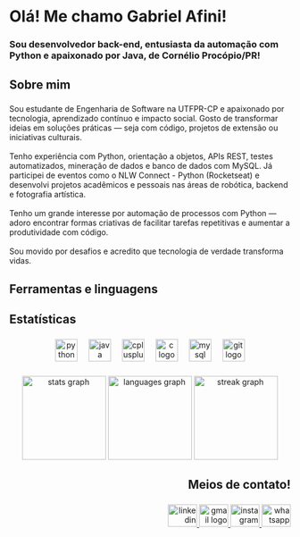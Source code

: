 <h1 align="left">Olá! Me chamo Gabriel Afini!</h1>

###

<h3 align="left">Sou desenvolvedor back-end, entusiasta da automação com Python e apaixonado por Java, de Cornélio Procópio/PR!</p>

###

<h2 align="left">Sobre mim</h2>

###

<p align="left">Sou estudante de Engenharia de Software na UTFPR-CP e apaixonado por tecnologia, aprendizado contínuo e impacto social. Gosto de transformar ideias em soluções práticas — seja com código, projetos de extensão ou iniciativas culturais.<br><br>Tenho experiência com Python, orientação a objetos, APIs REST, testes automatizados, mineração de dados e banco de dados com MySQL. Já participei de eventos como o NLW Connect - Python (Rocketseat) e desenvolvi projetos acadêmicos e pessoais nas áreas de robótica, backend e fotografia artística.<br><br>Tenho um grande interesse por automação de processos com Python — adoro encontrar formas criativas de facilitar tarefas repetitivas e aumentar a produtividade com código.<br><br>Sou movido por desafios e acredito que tecnologia de verdade transforma vidas.</p>

###

<h2 align="left">Ferramentas e linguagens</h1>

###

<h2 align="left">Estatísticas</h2>

###

<div align="center">
  <img src="https://cdn.jsdelivr.net/gh/devicons/devicon/icons/python/python-original.svg" height="40" alt="python logo"  />
  <img width="12" />
  <img src="https://cdn.jsdelivr.net/gh/devicons/devicon/icons/java/java-original.svg" height="40" alt="java logo"  />
  <img width="12" />
  <img src="https://cdn.jsdelivr.net/gh/devicons/devicon/icons/cplusplus/cplusplus-original.svg" height="40" alt="cplusplus logo"  />
  <img width="12" />
  <img src="https://cdn.jsdelivr.net/gh/devicons/devicon/icons/c/c-original.svg" height="40" alt="c logo"  />
  <img width="12" />
  <img src="https://cdn.jsdelivr.net/gh/devicons/devicon/icons/mysql/mysql-original.svg" height="40" alt="mysql logo"  />
  <img width="12" />
  <img src="https://cdn.jsdelivr.net/gh/devicons/devicon/icons/git/git-original.svg" height="40" alt="git logo"  />
</div>

###

<div align="center">
  <img src="https://github-readme-stats.vercel.app/api?username=AzumaNoDoragon&hide_title=false&hide_rank=false&show_icons=true&include_all_commits=true&count_private=true&disable_animations=false&theme=dracula&locale=en&hide_border=false&order=1" height="150" alt="stats graph"  />
  <img src="https://github-readme-stats.vercel.app/api/top-langs?username=AzumaNoDoragon&locale=en&hide_title=false&layout=compact&card_width=320&langs_count=12&theme=dracula&hide_border=false&order=2" height="150" alt="languages graph"  />
  <img src="https://streak-stats.demolab.com?user=AzumaNoDoragon&locale=en&mode=daily&theme=dracula&hide_border=false&border_radius=5&order=3" height="150" alt="streak graph"  />
</div>

###

<h2 align="right">Meios de contato!</h2>

###

<div align="right">
  <a href="https://www.linkedin.com/in/gabriel-santos-afini-da-silva-1b604423b " target="_blank">
    <img src="https://raw.githubusercontent.com/maurodesouza/profile-readme-generator/master/src/assets/icons/social/linkedin/default.svg" width="52" height="40" alt="linkedin logo"  />
  </a>
  <a href="https://mail.google.com/mail/?view=cm&fs=1&to=gsilva.2020@alunos.utfpr.edu.br" target="_blank">
    <img src="https://raw.githubusercontent.com/maurodesouza/profile-readme-generator/master/src/assets/icons/social/gmail/default.svg" width="52" height="40" alt="gmail logo"  />
  </a>
  <a href="https://www.instagram.com/bixao_afini" target="_blank">
    <img src="https://raw.githubusercontent.com/maurodesouza/profile-readme-generator/master/src/assets/icons/social/instagram/default.svg" width="52" height="40" alt="instagram logo"  />
  </a>
  <a href="https://wa.me/5543988729559" target="_blank">
    <img src="https://raw.githubusercontent.com/maurodesouza/profile-readme-generator/master/src/assets/icons/social/whatsapp/default.svg" width="52" height="40" alt="whatsapp logo"  />
  </a>
</div>

###
